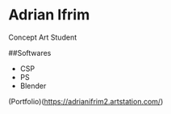 # Adrian Ifrim

Concept Art Student

##Softwares

- CSP
- PS
- Blender

(Portfolio)(https://adrianifrim2.artstation.com/)
